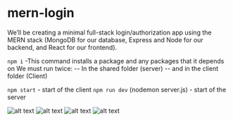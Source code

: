 # mern-login


We’ll be creating a minimal full-stack login/authorization app using the MERN stack (MongoDB for our database, Express and Node for our backend, and React for our frontend).

`npm i` -This command installs a package and any packages that it depends on
We must run twice:
-- In the shared folder (server) 
-- and in the client folder (Client)

`npm start` - start of the client
`npm run dev` (nodemon server.js) - start of the server

![alt text](https://github.com/yair-roshal/mern-login/blob/master/0%20img%20readme%20github/2022-01-09_143104.png?raw=true)
![alt text](https://github.com/yair-roshal/mern-login/blob/master/0%20img%20readme%20github/2022-01-09_143203.png?raw=true)
![alt text](https://github.com/yair-roshal/mern-login/blob/master/0%20img%20readme%20github/2022-01-09_143211.png?raw=true)
![alt text](https://github.com/yair-roshal/mern-login/blob/master/0%20img%20readme%20github/2022-01-09_143243.png?raw=true)

 
